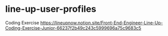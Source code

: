 # line-up-user-profiles
Coding Exercise https://lineupnow.notion.site/Front-End-Engineer-Line-Up-Coding-Exercise-Junior-66237f2b49c243c5999696a75c9683c5

